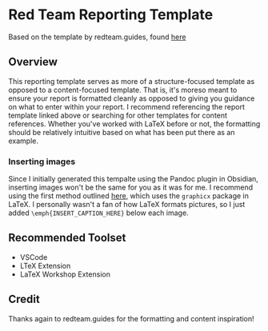 # Red Team Reporting Template
Based on the template by redteam.guides, found [here](https://redteam.guide/docs/Templates/report_template/)


## Overview
This reporting template serves as more of a structure-focused template as opposed to a content-focused template. 
That is, it's moreso meant to ensure your report is formatted cleanly as opposed to giving you guidance on what to enter within your report.
I recommend referencing the report template linked above or searching for other templates for content references.
Whether you've worked with LaTeX before or not, the formatting should be relatively intuitive based on what has been put there as an example.


### Inserting images
Since I initially generated this tempalte using the Pandoc plugin in Obsidian, inserting images won't be the same for you as it was for me.
I recommend using the first method outlined [here](https://www.overleaf.com/learn/latex/Inserting_Images), which uses the `graphicx` package in LaTeX.
I personally wasn't a fan of how LaTeX formats pictures, so I just added `\emph{INSERT_CAPTION_HERE}` below each image. 


## Recommended Toolset
* VSCode  
* LTeX Extension
* LaTeX Workshop Extension

## Credit
Thanks again to redteam.guides for the formatting and content inspiration!
